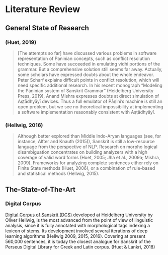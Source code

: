 # Literature Review

## General State of Research

### \(Huet, 2019\)

> \[The attempts so far\] have discussed various problems in software representation of Paninian concepts, such as conflict resolution techniques. Some have succeeded in emulating vidhi portions of the grammar. But a comprehensive solution still seems far away. Actually, some scholars have expressed doubts about the whole endeavor. Peter Scharf explains difficult points in conflict resolution, which will need specific additional research. In his recent monograph “Modeling the Pāṇinian system of Sanskrit Grammar” \(Heidelberg University Press, 2019\), Anand Mishra expresses doubts at direct simulation of Aṣṭādhyāyī devices. Thus a full emulator of Pāṇini’s machine is still an open problem, but we see no theoretical impossibility at implementing a software implementation reasonably consistent with Aṣṭādhyāyī.

### \(Hellwig, 2016\)

> Although better explored than Middle Indo-Aryan languages \(see, for instance, Alfter and Knauth \(2015\)\), Sanskrit is still a low-resource language from the perspective of NLP. Research on morpho logical disambiguation concentrates on building analyzers with a high coverage of valid word forms \(Huet, 2005; Jha et al., 2009a; Mishra, 2009\). Frameworks for analyzing complete sentences either rely on Finite State methods \(Huet, 2006\), or a combination of rule-based and statistical methods \(Hellwig, 2015\).

## The-State-of-The-Art

### Digital Corpus

[Digital Corpus of Sanskrit \(DCS\) ](http://kjc-sv013.kjc.uni-heidelberg.de/dcs/)developed at Heidelberg University by Oliver Hellwig, is the most advanced from the point of view of linguistic analysis, since it is fully annotated with morphological tags indexing a lexicon of stems. Its development involved several iterations of deep learning algorithms \(Hellwig 2009, 2015, 2016\). Covering at present 560,000 sentences, it is today the closest analogue for Sanskrit of the Perseus Digital Library for Greek and Latin corpus. \(Huet & Lankri, 2018\)



